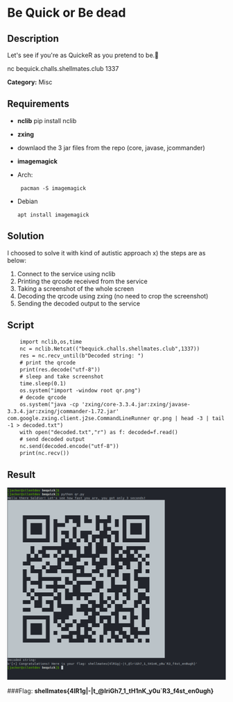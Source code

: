 # Be Quick or Be dead

## Description

 Let's see if you're as QuickeR as you pretend to be.🧨
 
nc bequick.challs.shellmates.club 1337

**Category:** Misc

## Requirements

-  **nclib**
		pip install nclib
-  **zxing**
  - downlaod the 3 jar files from the repo (core, javase, jcommander)

- **imagemagick**
 - Arch: 
 
		pacman -S imagemagick
  - Debian
  
		apt install imagemagick

## Solution

I choosed to solve it with kind of autistic approach x)
the steps are as below:

1. Connect to the service using nclib
2. Printing the qrcode received from the service
3. Taking a screenshot of the whole screen
4. Decoding the qrcode using zxing (no need to crop the screenshot)
5. Sending the decoded output to the service

## Script

		import nclib,os,time
		nc = nclib.Netcat(("bequick.challs.shellmates.club",1337))
		res = nc.recv_until(b"Decoded string: ")
		# print the qrcode
		print(res.decode("utf-8"))
		# sleep and take screenshot
		time.sleep(0.1)
		os.system("import -window root qr.png")
		# decode qrcode
		os.system("java -cp 'zxing/core-3.3.4.jar:zxing/javase-3.3.4.jar:zxing/jcommander-1.72.jar' com.google.zxing.client.j2se.CommandLineRunner qr.png | head -3 | tail -1 > decoded.txt")
		with open("decoded.txt","r") as f: decoded=f.read()
		# send decoded output
		nc.send(decoded.encode("utf-8"))
		print(nc.recv())

## Result

![Result](result.png)
 
 ###Flag: 
 **shellmates{4lR1g|-|t_@lriGh7_1_tH1nK_y0u`R3_f4st_en0ugh}**
